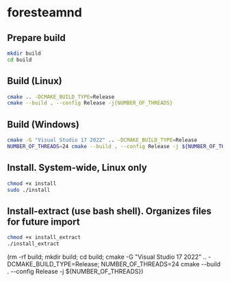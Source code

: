 # foresteamnd
## Prepare build
```bash
mkdir build
cd build
```
## Build (Linux)
```bash
cmake .. -DCMAKE_BUILD_TYPE=Release
cmake --build . --config Release -j{NUMBER_OF_THREADS}
```
## Build (Windows)
```bash
cmake -G "Visual Studio 17 2022" .. -DCMAKE_BUILD_TYPE=Release
NUMBER_OF_THREADS=24 cmake --build . --config Release -j ${NUMBER_OF_THREADS}
```
## Install. System-wide, Linux only
```bash
chmod +x install
sudo ./install
```
## Install-extract (use bash shell). Organizes files for future import
```bash
chmod +x install_extract
./install_extract
```

(rm -rf build; mkdir build; cd build; cmake -G "Visual Studio 17 2022" .. -DCMAKE_BUILD_TYPE=Release; NUMBER_OF_THREADS=24 cmake --build . --config Release -j ${NUMBER_OF_THREADS})